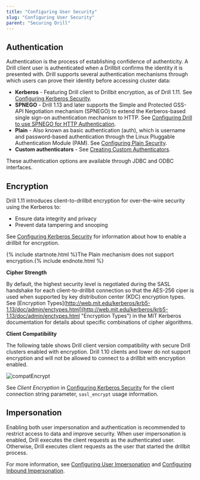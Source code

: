 ```yaml
---
title: "Configuring User Security"
slug: "Configuring User Security"
parent: "Securing Drill"
---
```

## Authentication

Authentication is the process of establishing confidence of authenticity. A Drill client user is authenticated when a Drillbit confirms the identity it is presented with.  Drill supports several authentication mechanisms through which users can prove their identity before accessing cluster data: 

* **Kerberos** - Featuring Drill client to Drillbit encryption, as of Drill 1.11. See [Configuring Kerberos Security]({{site.baseurl}}/docs/configuring-kerberos-security/).  
* **SPNEGO** - Drill 1.13 and later supports the Simple and Protected GSS-API Negotiation mechanism (SPNEGO) to extend the Kerberos-based single sign-on authentication mechanism to HTTP. See [Configuring Drill to use SPNEGO for HTTP Authentication]({{site.baseurl}}/docs/configuring-drill-to-use-spnego-for-http-authentication/).
* **Plain** - Also known as basic authentication (auth), which is username and password-based authentication through the Linux Pluggable Authentication Module (PAM). See [Configuring Plain Security]({{site.baseurl}}/docs/configuring-plain-security/).
* **Custom authenticators** - See [Creating Custom Authenticators]({{site.baseurl}}/docs/creating-custom-authenticators).

These authentication options are available through JDBC and ODBC interfaces.  

## Encryption

Drill 1.11 introduces client-to-drillbit encryption for over-the-wire security using the Kerberos to:

* Ensure data integrity and privacy 
* Prevent data tampering and snooping


See [Configuring Kerberos Security]({{site.baseurl}}/docs/configuring-kerberos-security/) for information about how to enable a drillbit for encryption.

{% include startnote.html %}The Plain mechanism does not support encryption.{% include endnote.html %}  
 
**Cipher Strength**

By default, the highest security level is negotiated during the SASL handshake for each client-to-drillbit connection so that the AES-256 ciper is used when supported by key distribution center (KDC) encryption types. See [Encryption Types](http://web.mit.edu/kerberos/krb5-1.13/doc/admin/enctypes.html](http://web.mit.edu/kerberos/krb5-1.13/doc/admin/enctypes.html "Encryption Types") in the MIT Kerberos documentation for details about specific combinations of cipher algorithms. 

**Client Compatibility**  

The following table shows Drill client version compatibility with secure Drill clusters enabled with encryption. Drill 1.10 clients and lower do not support encryption and will not be allowed to connect to a drillbit with encryption enabled. 

![compatEncrypt]({{site.baseurl}}/images/docs/client-encrypt-compatibility.png)

See *Client Encryption* in [Configuring Kerberos Security]({{site.baseurl}}/docs/configuring-kerberos-authentication/#client-encryption) for the client connection string parameter, `sasl_encrypt` usage information.

## Impersonation

Enabling both user impersonation and authentication is recommended to restrict access to data and improve security. When user impersonation is enabled, Drill executes the client requests as the authenticated user. Otherwise, Drill executes client requests as the user that started the drillbit process. 

For more information, see [Configuring User Impersonation]({{site.baseurl}}/docs/configuring-user-impersonation/) and [Configuring Inbound Impersonation]({{site.baseurl}}/docs/configuring-inbound-impersonation/).






